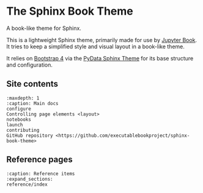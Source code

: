 # The Sphinx Book Theme

A book-like theme for Sphinx.

This is a lightweight Sphinx theme, primarily made for use by [Jupyter Book](https://beta.jupyterbook.org).
It tries to keep a simplified style and visual layout in a book-like theme.

It relies on [Bootstrap 4](https://getbootstrap.com/docs/4.0/getting-started/introduction/)
via the [PyData Sphinx Theme](https://pydata-sphinx-theme.readthedocs.io/) for its base
structure and configuration.

## Site contents

```{toctree}
:maxdepth: 1
:caption: Main docs
configure
Controlling page elements <layout>
notebooks
launch
contributing
GitHub repository <https://github.com/executablebookproject/sphinx-book-theme>
```

## Reference pages

```{toctree}
:caption: Reference items
:expand_sections:
reference/index
```
